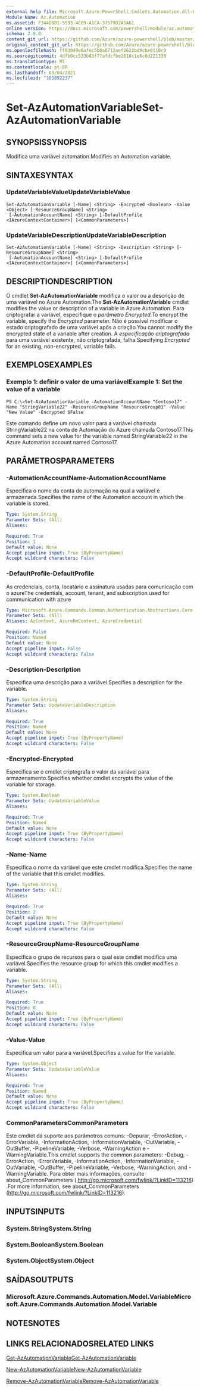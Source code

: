 ```yaml
---
external help file: Microsoft.Azure.PowerShell.Cmdlets.Automation.dll-Help.xml
Module Name: Az.Automation
ms.assetid: F344D8D1-5593-4C09-A1CA-37579D2A3A61
online version: https://docs.microsoft.com/powershell/module/az.automation/set-azautomationvariable
schema: 2.0.0
content_git_url: https://github.com/Azure/azure-powershell/blob/master/src/Automation/Automation/help/Set-AzAutomationVariable.md
original_content_git_url: https://github.com/Azure/azure-powershell/blob/master/src/Automation/Automation/help/Set-AzAutomationVariable.md
ms.openlocfilehash: ff83049e6afec5b0a6712aef2622bd9cbe0110c9
ms.sourcegitcommit: 4dfb0cc533b83f77afdcfbe2618c1e6c8d221330
ms.translationtype: MT
ms.contentlocale: pt-BR
ms.lasthandoff: 03/04/2021
ms.locfileid: "101892237"
---
```

# <span data-ttu-id="2e2cc-101">Set-AzAutomationVariable</span><span class="sxs-lookup"><span data-stu-id="2e2cc-101">Set-AzAutomationVariable</span></span>

## <span data-ttu-id="2e2cc-102">SYNOPSIS</span><span class="sxs-lookup"><span data-stu-id="2e2cc-102">SYNOPSIS</span></span>
<span data-ttu-id="2e2cc-103">Modifica uma variável automation.</span><span class="sxs-lookup"><span data-stu-id="2e2cc-103">Modifies an Automation variable.</span></span>

## <span data-ttu-id="2e2cc-104">SINTAXE</span><span class="sxs-lookup"><span data-stu-id="2e2cc-104">SYNTAX</span></span>

### <span data-ttu-id="2e2cc-105">UpdateVariableValue</span><span class="sxs-lookup"><span data-stu-id="2e2cc-105">UpdateVariableValue</span></span>
```
Set-AzAutomationVariable [-Name] <String> -Encrypted <Boolean> -Value <Object> [-ResourceGroupName] <String>
 [-AutomationAccountName] <String> [-DefaultProfile <IAzureContextContainer>] [<CommonParameters>]
```

### <span data-ttu-id="2e2cc-106">UpdateVariableDescription</span><span class="sxs-lookup"><span data-stu-id="2e2cc-106">UpdateVariableDescription</span></span>
```
Set-AzAutomationVariable [-Name] <String> -Description <String> [-ResourceGroupName] <String>
 [-AutomationAccountName] <String> [-DefaultProfile <IAzureContextContainer>] [<CommonParameters>]
```

## <span data-ttu-id="2e2cc-107">DESCRIPTION</span><span class="sxs-lookup"><span data-stu-id="2e2cc-107">DESCRIPTION</span></span>
<span data-ttu-id="2e2cc-108">O cmdlet **Set-AzAutomationVariable** modifica o valor ou a descrição de uma variável no Azure Automation.</span><span class="sxs-lookup"><span data-stu-id="2e2cc-108">The **Set-AzAutomationVariable** cmdlet modifies the value or description of a variable in Azure Automation.</span></span>
<span data-ttu-id="2e2cc-109">Para criptografar a variável, especifique o *parâmetro Encrypted.*</span><span class="sxs-lookup"><span data-stu-id="2e2cc-109">To encrypt the variable, specify the *Encrypted* parameter.</span></span>
<span data-ttu-id="2e2cc-110">Não é possível modificar o estado criptografado de uma variável após a criação.</span><span class="sxs-lookup"><span data-stu-id="2e2cc-110">You cannot modify the encrypted state of a variable after creation.</span></span>
<span data-ttu-id="2e2cc-111">A *especificação criptografada* para uma variável existente, não criptografada, falha.</span><span class="sxs-lookup"><span data-stu-id="2e2cc-111">Specifying *Encrypted* for an existing, non-encrypted, variable fails.</span></span>

## <span data-ttu-id="2e2cc-112">EXEMPLOS</span><span class="sxs-lookup"><span data-stu-id="2e2cc-112">EXAMPLES</span></span>

### <span data-ttu-id="2e2cc-113">Exemplo 1: definir o valor de uma variável</span><span class="sxs-lookup"><span data-stu-id="2e2cc-113">Example 1: Set the value of a variable</span></span>
```
PS C:\>Set-AzAutomationVariable -AutomationAccountName "Contoso17" -Name "StringVariable22" -ResourceGroupName "ResourceGroup01" -Value "New Value" -Encrypted $False
```

<span data-ttu-id="2e2cc-114">Este comando define um novo valor para a variável chamada StringVariable22 na conta de Automação do Azure chamada Contoso17.</span><span class="sxs-lookup"><span data-stu-id="2e2cc-114">This command sets a new value for the variable named StringVariable22 in the Azure Automation account named Contoso17.</span></span>

## <span data-ttu-id="2e2cc-115">PARÂMETROS</span><span class="sxs-lookup"><span data-stu-id="2e2cc-115">PARAMETERS</span></span>

### <span data-ttu-id="2e2cc-116">-AutomationAccountName</span><span class="sxs-lookup"><span data-stu-id="2e2cc-116">-AutomationAccountName</span></span>
<span data-ttu-id="2e2cc-117">Especifica o nome da conta de automação na qual a variável é armazenada.</span><span class="sxs-lookup"><span data-stu-id="2e2cc-117">Specifies the name of the Automation account in which the variable is stored.</span></span>

```yaml
Type: System.String
Parameter Sets: (All)
Aliases:

Required: True
Position: 1
Default value: None
Accept pipeline input: True (ByPropertyName)
Accept wildcard characters: False
```

### <span data-ttu-id="2e2cc-118">-DefaultProfile</span><span class="sxs-lookup"><span data-stu-id="2e2cc-118">-DefaultProfile</span></span>
<span data-ttu-id="2e2cc-119">As credenciais, conta, locatário e assinatura usadas para comunicação com o azure</span><span class="sxs-lookup"><span data-stu-id="2e2cc-119">The credentials, account, tenant, and subscription used for communication with azure</span></span>

```yaml
Type: Microsoft.Azure.Commands.Common.Authentication.Abstractions.Core.IAzureContextContainer
Parameter Sets: (All)
Aliases: AzContext, AzureRmContext, AzureCredential

Required: False
Position: Named
Default value: None
Accept pipeline input: False
Accept wildcard characters: False
```

### <span data-ttu-id="2e2cc-120">-Description</span><span class="sxs-lookup"><span data-stu-id="2e2cc-120">-Description</span></span>
<span data-ttu-id="2e2cc-121">Especifica uma descrição para a variável.</span><span class="sxs-lookup"><span data-stu-id="2e2cc-121">Specifies a description for the variable.</span></span>

```yaml
Type: System.String
Parameter Sets: UpdateVariableDescription
Aliases:

Required: True
Position: Named
Default value: None
Accept pipeline input: True (ByPropertyName)
Accept wildcard characters: False
```

### <span data-ttu-id="2e2cc-122">-Encrypted</span><span class="sxs-lookup"><span data-stu-id="2e2cc-122">-Encrypted</span></span>
<span data-ttu-id="2e2cc-123">Especifica se o cmdlet criptografa o valor da variável para armazenamento.</span><span class="sxs-lookup"><span data-stu-id="2e2cc-123">Specifies whether cmdlet encrypts the value of the variable for storage.</span></span>

```yaml
Type: System.Boolean
Parameter Sets: UpdateVariableValue
Aliases:

Required: True
Position: Named
Default value: None
Accept pipeline input: True (ByPropertyName)
Accept wildcard characters: False
```

### <span data-ttu-id="2e2cc-124">-Name</span><span class="sxs-lookup"><span data-stu-id="2e2cc-124">-Name</span></span>
<span data-ttu-id="2e2cc-125">Especifica o nome da variável que este cmdlet modifica.</span><span class="sxs-lookup"><span data-stu-id="2e2cc-125">Specifies the name of the variable that this cmdlet modifies.</span></span>

```yaml
Type: System.String
Parameter Sets: (All)
Aliases:

Required: True
Position: 2
Default value: None
Accept pipeline input: True (ByPropertyName)
Accept wildcard characters: False
```

### <span data-ttu-id="2e2cc-126">-ResourceGroupName</span><span class="sxs-lookup"><span data-stu-id="2e2cc-126">-ResourceGroupName</span></span>
<span data-ttu-id="2e2cc-127">Especifica o grupo de recursos para o qual este cmdlet modifica uma variável.</span><span class="sxs-lookup"><span data-stu-id="2e2cc-127">Specifies the resource group for which this cmdlet modifies a variable.</span></span>

```yaml
Type: System.String
Parameter Sets: (All)
Aliases:

Required: True
Position: 0
Default value: None
Accept pipeline input: True (ByPropertyName)
Accept wildcard characters: False
```

### <span data-ttu-id="2e2cc-128">-Value</span><span class="sxs-lookup"><span data-stu-id="2e2cc-128">-Value</span></span>
<span data-ttu-id="2e2cc-129">Especifica um valor para a variável.</span><span class="sxs-lookup"><span data-stu-id="2e2cc-129">Specifies a value for the variable.</span></span>

```yaml
Type: System.Object
Parameter Sets: UpdateVariableValue
Aliases:

Required: True
Position: Named
Default value: None
Accept pipeline input: True (ByPropertyName)
Accept wildcard characters: False
```

### <span data-ttu-id="2e2cc-130">CommonParameters</span><span class="sxs-lookup"><span data-stu-id="2e2cc-130">CommonParameters</span></span>
<span data-ttu-id="2e2cc-131">Este cmdlet dá suporte aos parâmetros comuns: -Depurar, -ErrorAction, -ErrorVariable, -InformationAction, -InformationVariable, -OutVariable, -OutBuffer, -PipelineVariable, -Verbose, -WarningAction e -WarningVariable.</span><span class="sxs-lookup"><span data-stu-id="2e2cc-131">This cmdlet supports the common parameters: -Debug, -ErrorAction, -ErrorVariable, -InformationAction, -InformationVariable, -OutVariable, -OutBuffer, -PipelineVariable, -Verbose, -WarningAction, and -WarningVariable.</span></span> <span data-ttu-id="2e2cc-132">Para obter mais informações, consulte about_CommonParameters ( http://go.microsoft.com/fwlink/?LinkID=113216) .</span><span class="sxs-lookup"><span data-stu-id="2e2cc-132">For more information, see about_CommonParameters (http://go.microsoft.com/fwlink/?LinkID=113216).</span></span>

## <span data-ttu-id="2e2cc-133">INPUTS</span><span class="sxs-lookup"><span data-stu-id="2e2cc-133">INPUTS</span></span>

### <span data-ttu-id="2e2cc-134">System.String</span><span class="sxs-lookup"><span data-stu-id="2e2cc-134">System.String</span></span>

### <span data-ttu-id="2e2cc-135">System.Boolean</span><span class="sxs-lookup"><span data-stu-id="2e2cc-135">System.Boolean</span></span>

### <span data-ttu-id="2e2cc-136">System.Object</span><span class="sxs-lookup"><span data-stu-id="2e2cc-136">System.Object</span></span>

## <span data-ttu-id="2e2cc-137">SAÍDAS</span><span class="sxs-lookup"><span data-stu-id="2e2cc-137">OUTPUTS</span></span>

### <span data-ttu-id="2e2cc-138">Microsoft.Azure.Commands.Automation.Model.Variable</span><span class="sxs-lookup"><span data-stu-id="2e2cc-138">Microsoft.Azure.Commands.Automation.Model.Variable</span></span>

## <span data-ttu-id="2e2cc-139">NOTES</span><span class="sxs-lookup"><span data-stu-id="2e2cc-139">NOTES</span></span>

## <span data-ttu-id="2e2cc-140">LINKS RELACIONADOS</span><span class="sxs-lookup"><span data-stu-id="2e2cc-140">RELATED LINKS</span></span>

[<span data-ttu-id="2e2cc-141">Get-AzAutomationVariable</span><span class="sxs-lookup"><span data-stu-id="2e2cc-141">Get-AzAutomationVariable</span></span>](./Get-AzAutomationVariable.md)

[<span data-ttu-id="2e2cc-142">New-AzAutomationVariable</span><span class="sxs-lookup"><span data-stu-id="2e2cc-142">New-AzAutomationVariable</span></span>](./New-AzAutomationVariable.md)

[<span data-ttu-id="2e2cc-143">Remove-AzAutomationVariable</span><span class="sxs-lookup"><span data-stu-id="2e2cc-143">Remove-AzAutomationVariable</span></span>](./Remove-AzAutomationVariable.md)



